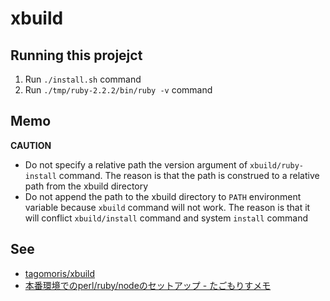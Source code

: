 # xbuild

## Running this projejct

1. Run `./install.sh` command
1. Run `./tmp/ruby-2.2.2/bin/ruby -v` command

## Memo

**CAUTION**

* Do not specify a relative path the version argument of `xbuild/ruby-install` command. The reason is that the path is construed to a relative path from the xbuild directory
* Do not append the path to the xbuild directory to `PATH` environment variable because `xbuild` command will not work. The reason is that it will conflict `xbuild/install` command and system `install` command

## See

* [tagomoris/xbuild](https://github.com/tagomoris/xbuild)
* [本番環境でのperl/ruby/nodeのセットアップ - たごもりすメモ](http://tagomoris.hatenablog.com/entry/20130326/1364289705)

